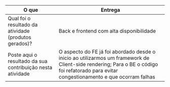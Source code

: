 
|O que| Entrega |
|--|--|
| Qual foi o resultado da atividade (produtos gerados)? | Back e frontend com alta disponibilidade|
| Poste aqui o resultado da sua contribuição nesta atividade | O aspecto do FE já foi abordado desde o inicio ao utilizarmos um framework de Client-side rendering; Para o BE o código foi refatorado para evitar congestionamento e que ocorram falhas|

 